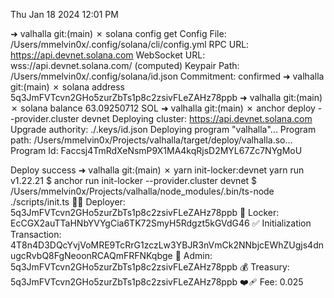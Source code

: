 Thu Jan 18 2024 12:01 PM

➜ valhalla git:(main) ✗ solana config get
Config File: /Users/mmelvin0x/.config/solana/cli/config.yml
RPC URL: https://api.devnet.solana.com
WebSocket URL: wss://api.devnet.solana.com/ (computed)
Keypair Path: /Users/mmelvin0x/.config/solana/id.json
Commitment: confirmed
➜ valhalla git:(main) ✗ solana address
5q3JmFVTcvn2GHo5zurZbTs1p8c2zsivFLeZAHz78ppb
➜ valhalla git:(main) ✗ solana balance
63.09250712 SOL
➜ valhalla git:(main) ✗ anchor deploy --provider.cluster devnet
Deploying cluster: https://api.devnet.solana.com
Upgrade authority: ./.keys/id.json
Deploying program "valhalla"...
Program path: /Users/mmelvin0x/Projects/valhalla/target/deploy/valhalla.so...
Program Id: Faccsj4TmRdXeNsmP9X1MA4kqRjsD2MYL67Zc7NYgMoU

Deploy success
➜ valhalla git:(main) ✗ yarn init-locker:devnet
yarn run v1.22.21
$ anchor run init-locker --provider.cluster devnet
$ /Users/mmelvin0x/Projects/valhalla/node_modules/.bin/ts-node ./scripts/init.ts
👨‍💻 Deployer: 5q3JmFVTcvn2GHo5zurZbTs1p8c2zsivFLeZAHz78ppb
🔐 Locker: EcCGX2auTTaHNbYVYgCia6TK72SmyH5Rdgzt5kGVdG46
✅ Initialization Transaction: 4T8n4D3DQcYvjVoMRE9TcRrG1zczLw3YBJR3nVmCk2NNbjcEWhZUgjs4dnugcRvbQ8FgNeoonRCAQmFRFNKqbge
🐸 Admin: 5q3JmFVTcvn2GHo5zurZbTs1p8c2zsivFLeZAHz78ppb
💰 Treasury: 5q3JmFVTcvn2GHo5zurZbTs1p8c2zsivFLeZAHz78ppb
❤️‍🩹 Fee: 0.025
